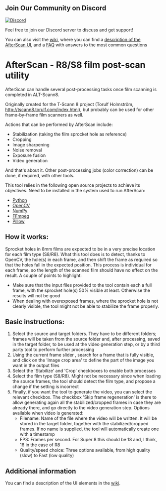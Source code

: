 ## Join Our Community on Discord

[![Discord](https://img.shields.io/badge/Join%20Discord-Chat%20Now-blue.svg)](https://discord.gg/r2UGkH7qg2)

Feel free to join our Discord server to discuss and get support!

You can also visit the [wiki](https://github.com/jareff-g/AfterScan/wiki), where you can find a [description of the AfterScan UI](https://github.com/jareff-g/AfterScan/wiki/AfterScan-user-interface-description), and a [FAQ](https://github.com/jareff-g/AfterScan/wiki/Frequently-Asked-Questions) with answers to the most common questions

# AfterScan - R8/S8 film post-scan utility 

AfterScan can handle several post-processing tasks once film scanning is completed in ALT-Scann8.

Originally created for the T-Scann 8 project (Torulf Holmström, http://tscann8.torulf.com/index.html), but probably can be used for other frame-by-frame film scanners as well.

Actions that can be performed by AfterScan include:
- Stabilization (taking the film sprocket hole as reference)
- Cropping
- Image sharpening
- Noise removal
- Exposure fusion
- Video generation

And that's about it. Other post-processing jobs (color correction) can be done, if required, with other tools.

This tool relies in the following open source projects to achieve its objectives. Need to be installed in the system used to run AfterScan:
* [Python](https://www.python.org/)
* [OpenCV](https://opencv.org/)
* [NumPy](https://numpy.org/)
* [FFmpeg](https://ffmpeg.org/)
* [Pillow](https://python-pillow.org/)

## How it works:
Sprocket holes in 8mm films are expected to be in a very precise location for each film type (S8/R8). What this tool does is to detect, thanks to OpenCV, the hole(s) in each frame, and then shift the frame as required so that the holes fall in the expected position. This process is individual for each frame, so the length of the scanned film should have no effect on the result. A couple of points to highlight:
- Make sure that the input files provided to the tool contain each a full frame, with the sprocket hole(s) 50% visible at least. Otherwise the results will not be good
- When dealing with overexposed frames, where the sprocket hole is not clearly visible, the tool might not be able to stabilize the frame properly. 

## Basic instructions:
1) Select the source and target folders. They have to be different folders; frames will be taken from the source folder and, after processing, saved in the target folder, to be used at the video generation step, or by a third party tool to perform further processing
2) Using the current frame slider , search for a frame that is fully visible, and click on the 'Image crop area' to define the part of the image you want in the output files
3) Select the 'Stabilize' and 'Crop' checkboxes to enable both processes
4) Select the film type (S8/R8). Might not be necessary since when loading the source frames, the tool should detect the film type, and propose a change if the setting is incorrect
5) Finally, if you want the tool to generate the video, you can select the relevant checkbox. The checkbox 'Skip frame regeneration' is there to allow generating again all the stabilized/cropped frames in case they are already there, and go directly to the video generation step. Options available when video is generated:
   - Filename: Name of the file where the video will be written. It will be stored in the target folder, together with the stabilized/cropped frames. If no name is supplied, the tool will automatically create one with a timestamp
   - FPS: Frames per second. For Super 8 this should be 18 and, I think, 16 in the case of R8
   - Quality/speed choice: Three options available, from high quality (slow) to Fast (low quality)
   
## Additional information
You can find a description of the UI elements in the [wiki](https://github.com/jareff-g/AfterScan/wiki/AfterScan-UI-description).



